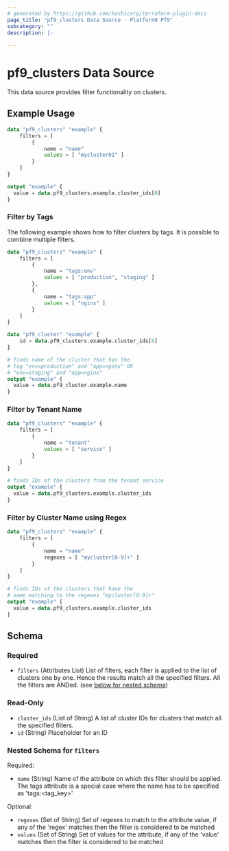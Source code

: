 ```yaml
---
# generated by https://github.com/hashicorp/terraform-plugin-docs
page_title: "pf9_clusters Data Source - Platform9 Pf9"
subcategory: ""
description: |-
  
---
```


# pf9_clusters Data Source

This data source provides filter functionality on clusters.

## Example Usage

```terraform
data "pf9_clusters" "example" {
    filters = [
        {
            name = "name"
            values = [ "mycluster01" ]
        }
    ]
}

output "example" {
  value = data.pf9_clusters.example.cluster_ids[0]
}
```

### Filter by Tags

The following example shows how to filter clusters by tags. It is possible to combine multiple filters.

```terraform
data "pf9_clusters" "example" {
    filters = [
        {
            name = "tags:env"
            values = [ "production", "staging" ]
        },
        {
            name = "tags:app"
            values = [ "nginx" ]
        }
    ]
}

data "pf9_cluster" "example" {
    id = data.pf9_clusters.example.cluster_ids[0]
}

# finds name of the cluster that has the
# tag "env=production" and "app=nginx" OR
# "env=staging" and "app=nginx"
output "example" {
  value = data.pf9_cluster.example.name
}
```

### Filter by Tenant Name

```terraform
data "pf9_clusters" "example" {
    filters = [
        {
            name = "tenant"
            values = [ "service" ]
        }
    ]
}

# finds IDs of the clusters from the tenant service
output "example" {
  value = data.pf9_clusters.example.cluster_ids
}
```

### Filter by Cluster Name using Regex

```terraform
data "pf9_clusters" "example" {
    filters = [
        {
            name = "name"
            regexes = [ "mycluster[0-9]+" ]
        }
    ]
}

# finds IDs of the clusters that have the
# name matching to the regexes "mycluster[0-9]+"
output "example" {
  value = data.pf9_clusters.example.cluster_ids
}
```

<!-- schema generated by tfplugindocs -->
## Schema

### Required

- `filters` (Attributes List) List of filters, each filter is applied to the list of clusters one by one. Hence the results match all the specified filters. All the filters are ANDed. (see [below for nested schema](#nestedatt--filters))

### Read-Only

- `cluster_ids` (List of String) A list of cluster IDs for clusters that match all the specified filters.
- `id` (String) Placeholder for an ID

<a id="nestedatt--filters"></a>
### Nested Schema for `filters`

Required:

- `name` (String) Name of the attribute on which this filter should be applied. The tags attribute is a special case where the name has to be specified as 'tags:<tag_key>'

Optional:

- `regexes` (Set of String) Set of regexes to match to the attribute value, if any of the 'regex' matches then the filter is considered to be matched
- `values` (Set of String) Set of values for the attribute, if any of the 'value' matches then the filter is considered to be matched

